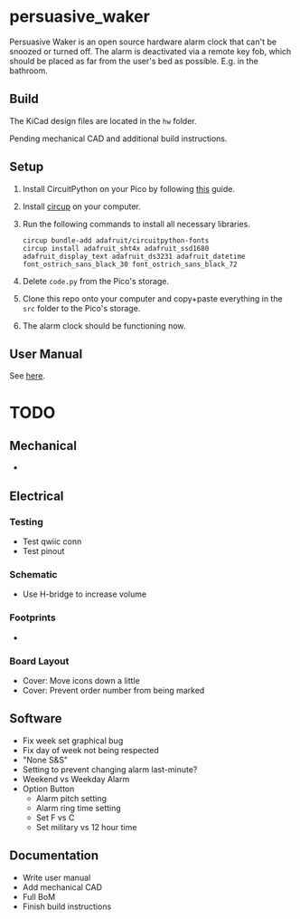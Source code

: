 # persuasive_waker
Persuasive Waker is an open source hardware alarm clock that can't be snoozed or turned off. The alarm is deactivated via a remote key fob, which should be placed as far from the user's bed as possible. E.g. in the bathroom.

## Build
The KiCad design files are located in the `hw` folder.

Pending mechanical CAD and additional build instructions.

## Setup
1. Install CircuitPython on your Pico by following [this](https://learn.adafruit.com/getting-started-with-raspberry-pi-pico-circuitpython/circuitpython) guide.

2. Install [circup](https://learn.adafruit.com/keep-your-circuitpython-libraries-on-devices-up-to-date-with-circup/prepare) on your computer.

3. Run the following commands to install all necessary libraries.

    ```
    circup bundle-add adafruit/circuitpython-fonts
    circup install adafruit_sht4x adafruit_ssd1680 adafruit_display_text adafruit_ds3231 adafruit_datetime font_ostrich_sans_black_30 font_ostrich_sans_black_72
    ```
4. Delete `code.py` from the Pico's storage.

5. Clone this repo onto your computer and copy+paste everything in the `src` folder to the Pico's storage.

6. The alarm clock should be functioning now.

## User Manual
See [here](user_manual.md).

# TODO

## Mechanical
- 

## Electrical
### Testing
- Test qwiic conn
- Test pinout

### Schematic
- Use H-bridge to increase volume

### Footprints
- 

### Board Layout
- Cover: Move icons down a little
- Cover: Prevent order number from being marked

## Software
- Fix week set graphical bug
- Fix day of week not being respected
- "None S&S"
- Setting to prevent changing alarm last-minute?
- Weekend vs Weekday Alarm
- Option Button
    - Alarm pitch setting
    - Alarm ring time setting
    - Set F vs C
    - Set military vs 12 hour time
    
## Documentation
- Write user manual
- Add mechanical CAD
- Full BoM
- Finish build instructions